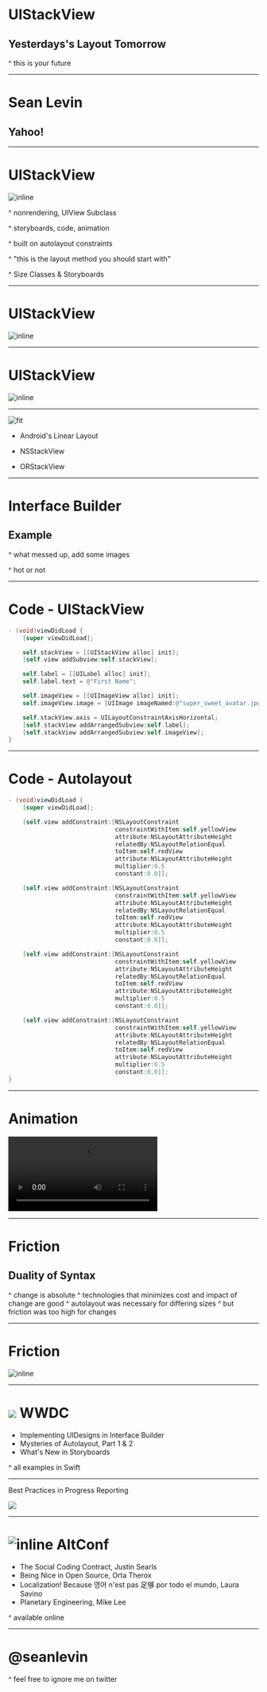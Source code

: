 # UIStackView

## Yesterdays's Layout Tomorrow

^ this is your future

---

# Sean Levin

## Yahoo!

---

# UIStackView

![inline](uistack_hero_2x.png)

^ nonrendering, UIView Subclass

^ storyboards, code, animation

^ built on autolayout constraints

^ "this is the layout method you should start with"

^ Size Classes & Storyboards

---

# UIStackView

![inline](stack-tall.png)

---

# UIStackView

![inline](stack-wide.png)

---

![fit](copycat.jpg)

* Android's Linear Layout

* NSStackView
* ORStackView

---

# Interface Builder

## Example

^ what messed up, add some images

^ hot or not

---

# Code - UIStackView

```objectivec
- (void)viewDidLoad {
    [super viewDidLoad];

    self.stackView = [[UIStackView alloc] init];
    [self.view addSubview:self.stackView];

    self.label = [[UILabel alloc] init];
    self.label.text = @"First Name";

    self.imageView = [[UIImageView alloc] init];
    self.imageView.image = [UIImage imageNamed:@"super_sweet_avatar.jpg"];

    self.stackView.axis = UILayoutConstraintAxisHorizontal;
    [self.stackView addArrangedSubview:self.label];
    [self.stackView addArrangedSubview:self.imageView];
}
```

---

# Code - Autolayout

```objectivec
- (void)viewDidLoad {
    [super viewDidLoad];

    [self.view addConstraint:[NSLayoutConstraint
                              constraintWithItem:self.yellowView
                              attribute:NSLayoutAttributeHeight
                              relatedBy:NSLayoutRelationEqual
                              toItem:self.redView
                              attribute:NSLayoutAttributeHeight
                              multiplier:0.5
                              constant:0.0]];

    [self.view addConstraint:[NSLayoutConstraint
                              constraintWithItem:self.yellowView
                              attribute:NSLayoutAttributeHeight
                              relatedBy:NSLayoutRelationEqual
                              toItem:self.redView
                              attribute:NSLayoutAttributeHeight
                              multiplier:0.5
                              constant:0.0]];

    [self.view addConstraint:[NSLayoutConstraint
                              constraintWithItem:self.yellowView
                              attribute:NSLayoutAttributeHeight
                              relatedBy:NSLayoutRelationEqual
                              toItem:self.redView
                              attribute:NSLayoutAttributeHeight
                              multiplier:0.5
                              constant:0.0]];

    [self.view addConstraint:[NSLayoutConstraint
                              constraintWithItem:self.yellowView
                              attribute:NSLayoutAttributeHeight
                              relatedBy:NSLayoutRelationEqual
                              toItem:self.redView
                              attribute:NSLayoutAttributeHeight
                              multiplier:0.5
                              constant:0.0]];
}

```

---

# Animation

![inline loop autoplay mute](animation.mov)

---

# Friction

## Duality of Syntax

^ change is absolute
^ technologies that minimizes cost and impact of change are good
^ autolayout was necessary for differing sizes
^ but friction was too high for changes

---

# Friction

![inline](uistack_hero_2x.png)

---

# ![](apple-logo.png) WWDC

* Implementing UIDesigns in Interface Builder
* Mysteries of Autolayout, Part 1 & 2
* What's New in Storyboards

^ all examples in Swift

---

Best Practices in Progress Reporting

![](empty.jpg)


---
# ![inline](altlogo.png) AltConf

* The Social Coding Contract, Justin Searls
* Being Nice in Open Source, Orta Therox
* Localization! Because 영어 n'est pas 足够 por todo el mundo, Laura Savino
* Planetary Engineering, Mike Lee

^ available online

---

# @seanlevin

^ feel free to ignore me on twitter
